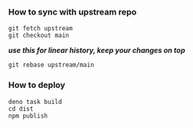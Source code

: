 ### How to sync with upstream repo

```
git fetch upstream
git checkout main
```

***use this for linear history, keep your changes on top***
```
git rebase upstream/main
```

### How to deploy
```
deno task build
cd dist
npm publish 
```